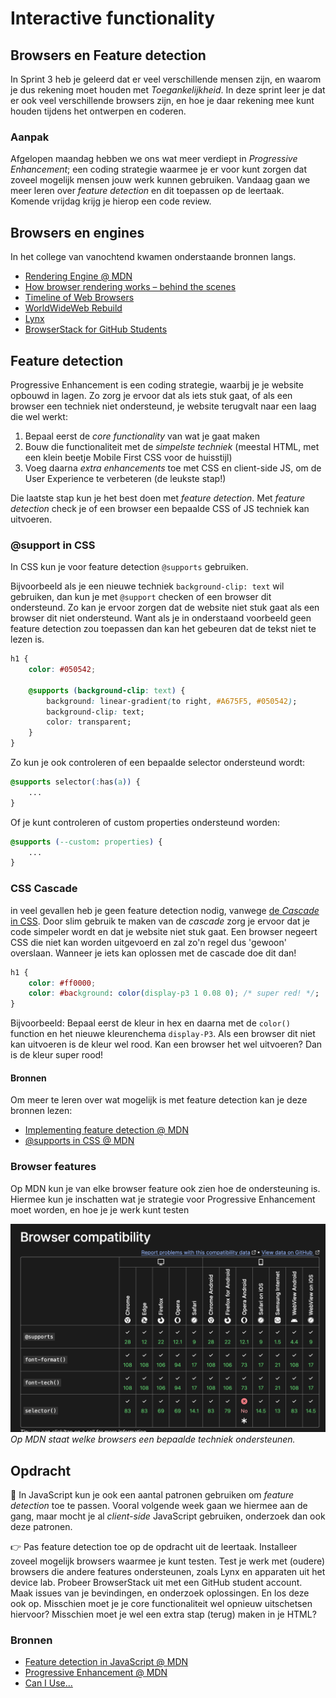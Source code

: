 # Interactive functionality

## Browsers en Feature detection 

In Sprint 3 heb je geleerd dat er veel verschillende mensen zijn, en waarom je dus rekening moet houden met _Toegankelijkheid_. In deze sprint leer je dat er ook veel verschillende browsers zijn, en hoe je daar rekening mee kunt houden tijdens het ontwerpen en coderen.


### Aanpak

Afgelopen maandag hebben we ons wat meer verdiept in _Progressive Enhancement_; een coding strategie waarmee je er voor kunt zorgen dat zoveel mogelijk mensen jouw werk kunnen gebruiken. Vandaag gaan we meer leren over _feature detection_ en dit toepassen op de leertaak. Komende vrijdag krijg je hierop een code review.


## Browsers en engines

In het college van vanochtend kwamen onderstaande bronnen langs.

- [Rendering Engine @ MDN](https://developer.mozilla.org/en-US/docs/Glossary/Engine/Rendering)
- [How browser rendering works – behind the scenes](https://blog.logrocket.com/how-browser-rendering-works-behind-scenes/)
- [Timeline of Web Browsers](https://upload.wikimedia.org/wikipedia/commons/7/74/Timeline_of_web_browsers.svg)
- [WorldWideWeb Rebuild](https://worldwideweb.cern.ch/)
- [Lynx](https://lynx.browser.org/)
- [BrowserStack for GitHub Students](https://www.browserstack.com/github-students)


## Feature detection

Progressive Enhancement is een coding strategie, waarbij je je website opbouwd in lagen. Zo zorg je ervoor dat als iets stuk gaat, of als een browser een techniek niet ondersteund, je website terugvalt naar een laag die wel werkt:

1) Bepaal eerst de _core functionality_ van wat je gaat maken
2) Bouw die functionaliteit met de _simpelste techniek_ (meestal HTML, met een klein beetje Mobile First CSS voor de huisstijl)
3) Voeg daarna _extra enhancements_ toe met CSS en client-side JS, om de User Experience te verbeteren (de leukste stap!)

Die laatste stap kun je het best doen met _feature detection_. 
Met _feature detection_ check je of een browser een bepaalde CSS of JS techniek kan uitvoeren. 

### @support in CSS
In CSS kun je voor feature detection `@supports` gebruiken. 

Bijvoorbeeld als je een nieuwe techniek `background-clip: text` wil gebruiken, dan kun je met `@support` checken of een browser dit ondersteund. Zo kan je ervoor zorgen dat de website niet stuk gaat als een browser dit niet ondersteund. Want als je in onderstaand voorbeeld geen feature detection zou toepassen dan kan het gebeuren dat de tekst niet te lezen is. 

```css
h1 {
	color: #050542;

	@supports (background-clip: text) {
		background: linear-gradient(to right, #A675F5, #050542);
		background-clip: text;
		color: transparent;
	}
}
```

Zo kun je ook controleren of een bepaalde selector ondersteund wordt:

```css
@supports selector(:has(a)) {
	...
}
```

Of je kunt controleren of custom properties ondersteund worden:

```css
@supports (--custom: properties) {
	...
}
```

### CSS Cascade 
in veel gevallen heb je geen feature detection nodig, vanwege [de _Cascade_ in CSS](https://developer.mozilla.org/en-US/docs/Learn_web_development/Core/Styling_basics/Handling_conflicts#cascade). Door slim gebruik te maken van de _cascade_ zorg je ervoor dat je code simpeler wordt en dat je website niet stuk gaat. Een browser negeert CSS die niet kan worden uitgevoerd en zal zo'n regel dus 'gewoon' overslaan. Wanneer je iets kan oplossen met de cascade doe dit dan!

```css
h1 {
	color: #ff0000;
	color: #background: color(display-p3 1 0.08 0); /* super red! */;
}
```
Bijvoorbeeld: Bepaal eerst de kleur in hex en daarna met de `color()` function en het nieuwe kleurenchema `display-P3`. Als een browser dit niet kan uitvoeren is de kleur wel rood. Kan een browser het wel uitvoeren? Dan is de kleur super rood!


#### Bronnen

Om meer te leren over wat mogelijk is met feature detection kan je deze bronnen lezen: 
- [Implementing feature detection @ MDN](https://developer.mozilla.org/en-US/docs/Learn_web_development/Extensions/Testing/Feature_detection)
- [@supports in CSS @ MDN](https://developer.mozilla.org/en-US/docs/Web/CSS/@supports)


### Browser features
Op MDN kun je van elke browser feature ook zien hoe de ondersteuning is. Hiermee kun je inschatten wat je strategie voor Progressive Enhancement moet worden, en hoe je je werk kunt testen

![Browser compatibility](browser-compatibility.png)
_Op MDN staat welke browsers een bepaalde techniek ondersteunen._


## Opdracht
💪 In JavaScript kun je ook een aantal patronen gebruiken om _feature detection_ toe te passen. Vooral volgende week gaan we hiermee aan de gang, maar mocht je al _client-side_ JavaScript gebruiken, onderzoek dan ook deze patronen.

👉 Pas feature detection toe op de opdracht uit de leertaak. Installeer zoveel mogelijk browsers waarmee je kunt testen. Test je werk met (oudere) browsers die andere features ondersteunen, zoals Lynx en apparaten uit het device lab. Probeer BrowserStack uit met een GitHub student account. Maak issues van je bevindingen, en onderzoek oplossingen. En los deze ook op. Misschien moet je je core functionaliteit wel opnieuw uitschetsen hiervoor? Misschien moet je wel een extra stap (terug) maken in je HTML?


### Bronnen

- [Feature detection in JavaScript @ MDN](https://developer.mozilla.org/en-US/docs/Learn_web_development/Extensions/Testing/Feature_detection#javascript)
- [Progressive Enhancement @ MDN](https://developer.mozilla.org/en-US/docs/Glossary/Progressive_Enhancement)
- [Can I Use...](https://caniuse.com/)
